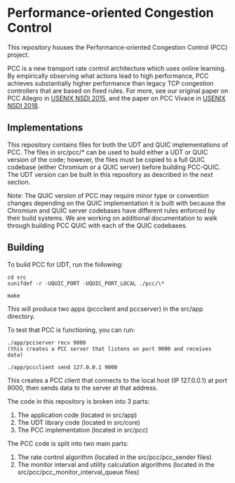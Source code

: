 # Performance-oriented Congestion Control

This repository houses the Performance-oriented Congestion Control (PCC) project.

PCC is a new transport rate control architecture which uses online learning. By empirically observing what actions lead to high performance, PCC achieves substantially higher performance than legacy TCP congestion controllers that are based on fixed rules.  For more, see our original paper on PCC Allegro in [USENIX NSDI 2015](https://www.usenix.org/conference/nsdi15/technical-sessions/presentation/dong), and the paper on PCC Vivace in [USENIX NSDI 2018](https://www.usenix.org/conference/nsdi18/presentation/dong).

## Implementations

This repository contains files for both the UDT and QUIC implementations of PCC. The files in src/pcc/* can be used to build either a UDT or QUIC version of the code; however, the files must be copied to a full QUIC codebase (either Chromium or a QUIC server) before building PCC-QUIC. The UDT version can be built in this repository as described in the next section.

Note: The QUIC version of PCC may require minor type or convention changes depending on the QUIC implementation it is built with because the Chromium and QUIC server codebases have different rules enforced by their build systems. We are working on additional documentation to walk through building PCC QUIC with each of the QUIC codebases.

## Building

To build PCC for UDT, run the following:

```
cd src
sunifdef -r -UQUIC_PORT -UQUIC_PORT_LOCAL ./pcc/\*

make
```

This will produce two apps (pccclient and pccserver) in the src/app directory.

To test that PCC is functioning, you can run:

```
./app/pccserver recv 9000
(this creates a PCC server that listens on port 9000 and receives data)

./app/pccclient send 127.0.0.1 9000
```

This creates a PCC client that connects to the local host (IP 127.0.0.1) at port 9000, then sends data to the server at that address.

The code in this repository is broken into 3 parts:
1. The application code (located in src/app)
2. The UDT library code (located in src/core)
3. The PCC implementation (located in src/pcc)

The PCC code is split into two main parts:
1. The rate control algorithm (located in the src/pcc/pcc_sender files)
2. The monitor interval and utility calculation algorithms (located in the src/pcc/pcc_monitor_interval_queue files)
